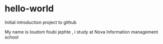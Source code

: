 # hello-world
Initial introduction project to github

My name is Ioudom foubi jephte , i study at 
Nova Information management school  
